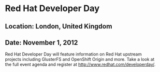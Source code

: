 # Red Hat Developer Day
## Location: London, United Kingdom
## Date: November 1, 2012




Red Hat Developer Day will feature information on Red Hat upstream projects including GlusterFS and OpenShift Origin and more. Take a look at the full event agenda and register at http://www.redhat.com/developerday/.
